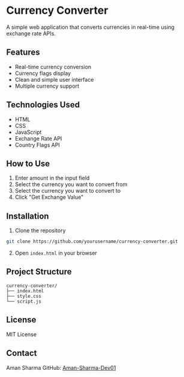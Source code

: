 # Currency Converter

A simple web application that converts currencies in real-time using exchange rate APIs.

## Features

- Real-time currency conversion
- Currency flags display
- Clean and simple user interface
- Multiple currency support

## Technologies Used

- HTML
- CSS
- JavaScript
- Exchange Rate API
- Country Flags API

## How to Use

1. Enter amount in the input field
2. Select the currency you want to convert from
3. Select the currency you want to convert to
4. Click "Get Exchange Value"

## Installation

1. Clone the repository
```bash
git clone https://github.com/yourusername/currency-converter.git
```
2. Open `index.html` in your browser

## Project Structure

```
currency-converter/
├── index.html
├── style.css
└── script.js
```

## License

MIT License

## Contact

Aman Sharma
GitHub: [Aman-Sharma-Dev01](https://github.com/Aman-Sharma-Dev01)
